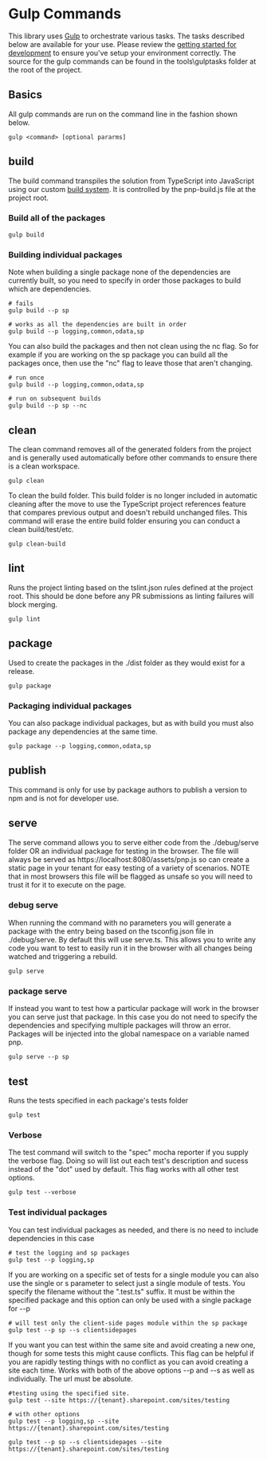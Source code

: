 # Gulp Commands

This library uses [Gulp](https://gulpjs.com/) to orchestrate various tasks. The tasks described below are available for your use. Please review the 
[getting started for development](getting-started-dev.md) to ensure you've setup your environment correctly. The source for the gulp commands can be found in
the tools\gulptasks folder at the root of the project.


## Basics

All gulp commands are run on the command line in the fashion shown below.

```
gulp <command> [optional pararms]
```

## build

The build command transpiles the solution from TypeScript into JavaScript using our custom [build system](https://github.com/pnp/pnpjs/tree/master/tools/buildsystem). It is controlled by the pnp-build.js file at
the project root.

### Build all of the packages

```
gulp build
```

### Building individual packages

Note when building a single package none of the dependencies are currently built, so you need to specify in order those packages to build which are dependencies.

```
# fails
gulp build --p sp

# works as all the dependencies are built in order
gulp build --p logging,common,odata,sp
```

You can also build the packages and then not clean using the nc flag. So for example if you are working on the sp package you can build all the packages once, then
use the "nc" flag to leave those that aren't changing.

```
# run once
gulp build --p logging,common,odata,sp

# run on subsequent builds
gulp build --p sp --nc
```

## clean

The clean command removes all of the generated folders from the project and is generally used automatically before other commands to ensure there is a clean workspace.

```
gulp clean
```

To clean the build folder. This build folder is no longer included in automatic cleaning after the move to use the TypeScript project references feature that compares previous output and doesn't rebuild unchanged files. This command will erase the entire build folder ensuring you can conduct a clean build/test/etc.

```
gulp clean-build
```

## lint

Runs the project linting based on the tslint.json rules defined at the project root. This should be done before any PR submissions as linting failures will block merging.

```
gulp lint
```

## package

Used to create the packages in the ./dist folder as they would exist for a release.

```
gulp package
```

### Packaging individual packages

You can also package individual packages, but as with build you must also package any dependencies at the same time.

```
gulp package --p logging,common,odata,sp
```

## publish

This command is only for use by package authors to publish a version to npm and is not for developer use.

## serve

The serve command allows you to serve either code from the ./debug/serve folder OR an individual package for testing in the browser. The file will always be served as 
https://localhost:8080/assets/pnp.js so can create a static page in your tenant for easy testing of a variety of scenarios. NOTE that in most browsers this file will
be flagged as unsafe so you will need to trust it for it to execute on the page.

### debug serve

When running the command with no parameters you will generate a package with the entry being based on the tsconfig.json file in ./debug/serve. By default this will
use serve.ts. This allows you to write any code you want to test to easily run it in the browser with all changes being watched and triggering a rebuild. 

```
gulp serve
```

### package serve

If instead you want to test how a particular package will work in the browser you can serve just that package. In this case you do not need to specify the dependencies
and specifying multiple packages will throw an error. Packages will be injected into the global namespace on a variable named pnp.

```
gulp serve --p sp
```

## test

Runs the tests specified in each package's tests folder

```
gulp test
```

### Verbose

The test command will switch to the "spec" mocha reporter if you supply the verbose flag. Doing so will list out each test's description and sucess instead of the "dot" used by default. This flag works with all other test options.

```
gulp test --verbose
```

### Test individual packages

You can test individual packages as needed, and there is no need to include dependencies in this case

```
# test the logging and sp packages
gulp test --p logging,sp
```

If you are working on a specific set of tests for a single module you can also use the single or s parameter to select just
a single module of tests. You specify the filename without the ".test.ts" suffix. It must be within the specified package and
this option can only be used with a single package for --p

```
# will test only the client-side pages module within the sp package
gulp test --p sp --s clientsidepages
```

If you want you can test within the same site and avoid creating a new one, though for some tests this might cause conflicts.
This flag can be helpful if you are rapidly testing things with no conflict as you can avoid creating a site each time. Works
with both of the above options --p and --s as well as individually. The url must be absolute.

```
#testing using the specified site.
gulp test --site https://{tenant}.sharepoint.com/sites/testing

# with other options
gulp test --p logging,sp --site https://{tenant}.sharepoint.com/sites/testing

gulp test --p sp --s clientsidepages --site https://{tenant}.sharepoint.com/sites/testing
```
